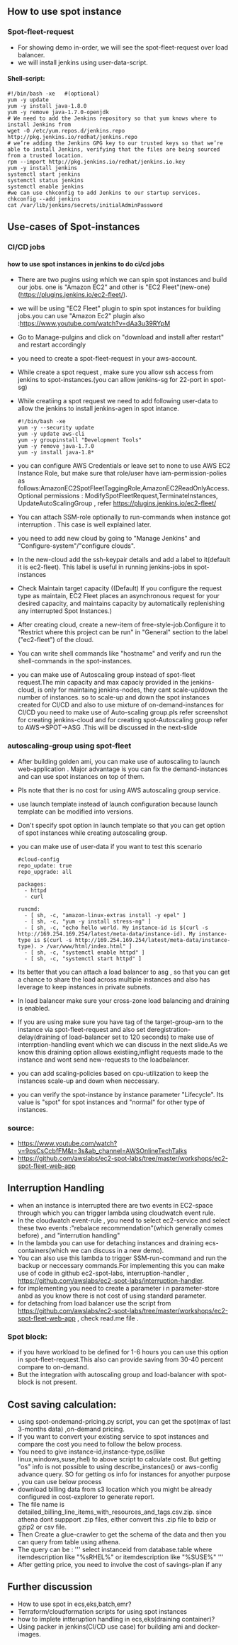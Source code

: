 ## How to use spot instance
### Spot-fleet-request
- For showing demo in-order, we will see the spot-fleet-request over load balancer.
- we will install jenkins using user-data-script.
#### Shell-script:
    #!/bin/bash -xe   #(optional)
    yum -y update
    yum -y install java-1.8.0 
    yum -y remove java-1.7.0-openjdk
    # We need to add the Jenkins repository so that yum knows where to install Jenkins from
    wget -O /etc/yum.repos.d/jenkins.repo http://pkg.jenkins.io/redhat/jenkins.repo
    # we’re adding the Jenkins GPG key to our trusted keys so that we’re able to install Jenkins, verifying that the files are being sourced from a trusted location.
    rpm --import http://pkg.jenkins.io/redhat/jenkins.io.key
    yum -y install jenkins 
    systemctl start jenkins
    systemctl status jenkins
    systemctl enable jenkins
    #we can use chkconfig to add Jenkins to our startup services.
    chkconfig --add jenkins
    cat /var/lib/jenkins/secrets/initialAdminPassword

## Use-cases of Spot-instances
### CI/CD jobs
#### how to use spot instances in jenkins to do ci/cd jobs
- There are two pugins using which we can spin spot instances and build our jobs. one is "Amazon EC2" and other is "EC2 Fleet"(new-one)(https://plugins.jenkins.io/ec2-fleet/). 
- we will be using "EC2 Fleet" plugin to spin spot instances for building jobs.you can use "Amazon Ec2" plugin also :https://www.youtube.com/watch?v=dAa3u39RYpM
- Go to Manage-pulgins and click on "download and install after restart" and restart accordingly
- you need to create a spot-fleet-request in your aws-account.
- While create a spot request , make sure you allow ssh access from jenkins to spot-instances.(you can allow jenkins-sg for 22-port in spot-sg)
- While creatiing a spot request  we need to add following user-data to allow the jenkins to install jenkins-agen in spot intance.

      #!/bin/bash -xe
      yum -y --security update
      yum -y update aws-cli
      yum -y groupinstall "Development Tools"
      yum -y remove java-1.7.0
      yum -y install java-1.8*

      
- you can configure AWS Credentials or leave set to none to use AWS EC2 Instance Role, but make sure that role/user have iam-permission-polies as follows:AmazonEC2SpotFleetTaggingRole,AmazonEC2ReadOnlyAccess.Optional permissions : ModifySpotFleetRequest,TerminateInstances, UpdateAutoScalingGroup , refer https://plugins.jenkins.io/ec2-fleet/
- You can attach SSM-role optionally to run-commands when instance got interruption . This case is well explained later.
- you need to add new cloud by going to "Manage Jenkins" and "Configure-system"/"configure clouds".
- In the new-cloud add the ssh-keypair details and add a label to it(default it is ec2-fleet). This label is useful in running jenkins-jobs in spot-instances
- Check Maintain target capacity ((Default) If you configure the request type as maintain, EC2 Fleet places an asynchronous request for your desired capacity, and maintains capacity by automatically replenishing any interrupted Spot Instances.)
- After creating cloud, create a new-item of free-style-job.Configure it to "Restrict where this project can be run" in "General" section to the label ("ec2-fleet")
of the cloud.
- You can write shell commands like "hostname" and verify and run the shell-commands in the spot-instances.
- you can make use of Autoscaling group instead of spot-fleet request.The min capacity and max capaciy provided in the jenkins-cloud, is only for maintaing jenkins-nodes, they 
cant scale-up/down the number of instances. so to scale-up and down the spot instances created for CI/CD and also to use mixture of on-demand-instances for CI/CD you need to make use of Auto-scaling group.pls refer screenshot for creating jenkins-cloud and for creating spot-Autoscaling group refer to AWS->SPOT->ASG .This will be discussed in the next-slide


### autoscaling-group using spot-fleet
- After building golden ami, you can make use of autoscaling to launch web-application . Major advantage is you can fix the demand-instances and can use spot instances on top of them.
- Pls note that ther is no cost for using AWS autoscaling group service.
- use launch template instead of launch configuration because launch template can be modified into versions.
- Don't specify spot option in launch template so that you can get option of spot instances while creating autoscaling group.
- you can make use of user-data if you want to test this scenario

      #cloud-config
      repo_update: true
      repo_upgrade: all

      packages:
        - httpd
        - curl

      runcmd:
        - [ sh, -c, "amazon-linux-extras install -y epel" ]
        - [ sh, -c, "yum -y install stress-ng" ]
        - [ sh, -c, "echo hello world. My instance-id is $(curl -s http://169.254.169.254/latest/meta-data/instance-id). My instance-type is $(curl -s http://169.254.169.254/latest/meta-data/instance-type). > /var/www/html/index.html" ]
        - [ sh, -c, "systemctl enable httpd" ]
        - [ sh, -c, "systemctl start httpd" ]

- Its better that you can attach a load balancer to asg , so that you can get a chance to share the load across multiple instances and also has leverage to keep instances in private subnets.
- In load balancer make sure your cross-zone load balancing and draining is enabled.
- If you are using make sure you have tag of the target-group-arn to the instance via spot-fleet-request and also set deregistration-delay(draining of load-balancer set to 120 seconds) to make use of interrption-handling event which we can discuss
in the next slide.As we know this draining option allows existiing,inflight requests made to the instance and wont send new-requests to the loadbalancer.
- you can add scaling-policies based on cpu-utilization to keep the instances scale-up and down when neccessary.
- you can verify the spot-instance by instance parameter "Lifecycle". Its value is "spot" for spot instances and "normal" for other type of instances.

### source:
- https://www.youtube.com/watch?v=9psCsCcbfFM&t=3s&ab_channel=AWSOnlineTechTalks
- https://github.com/awslabs/ec2-spot-labs/tree/master/workshops/ec2-spot-fleet-web-app


## Interruption Handling
- when an instance is interrupted there are two events in EC2-space through which you can trigger lambda using cloudwatch event rule.
- In the cloudwatch event-rule , you need to select ec2-service and select these two events :"rebalace recommendation"(which generally comes before) , and "interrution handling"
- In the lambda you can use for detaching instances and draining ecs-containers(which we can discuss in a new demo).
- You can also use this lambda to trigger SSM-run-command and run the backup or neccessary commands.For implementing this you can make use of code in github ec2-spot-labs,
interruption-handler , https://github.com/awslabs/ec2-spot-labs/interruption-handler.
- for implementing you need to create a parameter i n parameter-store anbd as you know there is not cost of using standard parameter.
- for detaching from load balancer use the script from https://github.com/awslabs/ec2-spot-labs/tree/master/workshops/ec2-spot-fleet-web-app , check read.me file .

### Spot block:
- if you have workload to be defined for 1-6 hours you can use this option in spot-fleet-request.This also can provide saving from 30-40 percent compare to on-demand.
- But the integration with autoscaling group and load-balancer with spot-block is not present.  

## Cost saving calculation:
- using spot-ondemand-pricing.py script, you can get the spot(max of last 3-months data) ,on-demand pricing.
- If you want to convert your existing service to spot instances and compare the cost you need to follow the below process.
- You need to give instance-id,instance-type,os(like linux,windows,suse,rhel) to above script to calculate cost. But getting "os" info is not possible to using describe_instances() or aws-config advance query. SO for getting os info for instances for anyother purpose , you can use below process
- download billing data from s3 location which you might be already configured in cost-explorer to generate report.
- The file name is detailed_billing_line_items_with_resources_and_tags.csv.zip. since athena dont suppport .zip files, either convert this .zip file to bzip or gzip2 or csv file.
- Then Create a glue-crawler to get the schema of the data and then you can query from table using athena.
- The query can be : ''' select instanceid from database.table where itemdescription like "%sRHEL%" or itemdescription like "%SUSE%" '''
- After getting price, you need to involve the cost of savings-plan if any

## Further discussion 
- How to use spot in ecs,eks,batch,emr?
- Terraform/cloudformation scripts for using spot instances
- how to implete intteruption handling in ecs,eks(draining container)?
- Using packer in jenkins(CI/CD use case) for building ami and docker-images.
